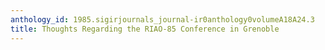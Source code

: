 ```yaml
---
anthology_id: 1985.sigirjournals_journal-ir0anthology0volumeA18A24.3
title: Thoughts Regarding the RIAO-85 Conference in Grenoble
---
```

